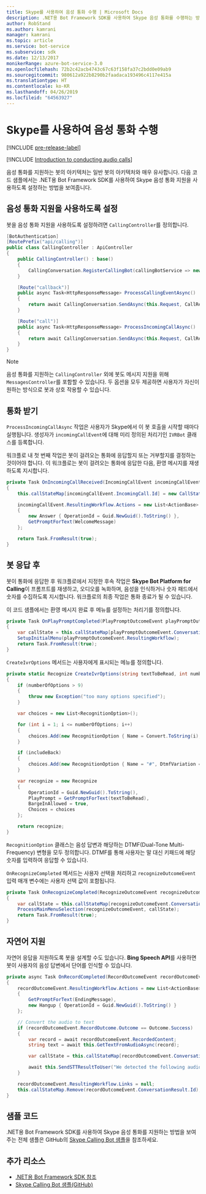 ```yaml
---
title: Skype를 사용하여 음성 통화 수행 | Microsoft Docs
description: .NET용 Bot Framework SDK를 사용하여 Skype 음성 통화를 수행하는 방법을 살펴봅니다.
author: RobStand
ms.author: kamrani
manager: kamrani
ms.topic: article
ms.service: bot-service
ms.subservice: sdk
ms.date: 12/13/2017
monikerRange: azure-bot-service-3.0
ms.openlocfilehash: 72b2c42acb4743c67c63f158fa37c2bdd0e09ab9
ms.sourcegitcommit: 980612a922b8290b2faadaca193496c4117e415a
ms.translationtype: HT
ms.contentlocale: ko-KR
ms.lasthandoff: 04/26/2019
ms.locfileid: "64563927"
---
```

# <a name="conduct-audio-calls-with-skype"></a>Skype를 사용하여 음성 통화 수행

[!INCLUDE [pre-release-label](../includes/pre-release-label-v3.md)]

[!INCLUDE [Introduction to conducting audio calls](../includes/snippet-audio-call-intro.md)]

음성 통화를 지원하는 봇의 아키텍처는 일반 봇의 아키텍처와 매우 유사합니다. 다음 코드 샘플에서는 .NET용 Bot Framework SDK를 사용하여 Skype 음성 통화 지원을 사용하도록 설정하는 방법을 보여줍니다. 

## <a name="enable-support-for-audio-calls"></a>음성 통화 지원을 사용하도록 설정

봇을 음성 통화 지원을 사용하도록 설정하려면 `CallingController`를 정의합니다.

```cs
[BotAuthentication]
[RoutePrefix("api/calling")]
public class CallingController : ApiController
{
    public CallingController() : base()
    {
        CallingConversation.RegisterCallingBot(callingBotService => new IVRBot(callingBotService));
    }

    [Route("callback")]
    public async Task<HttpResponseMessage> ProcessCallingEventAsync()
    {
        return await CallingConversation.SendAsync(this.Request, CallRequestType.CallingEvent);
    }

    [Route("call")]
    public async Task<HttpResponseMessage> ProcessIncomingCallAsync()
    {
        return await CallingConversation.SendAsync(this.Request, CallRequestType.IncomingCall);
    }
}
```

> [!NOTE]
> 음성 통화를 지원하는 `CallingController` 외에 봇도 메시지 지원을 위해 `MessagesController`를 포함할 수 있습니다. 두 옵션을 모두 제공하면 사용자가 자신이 원하는 방식으로 봇과 상호 작용할 수 있습니다. <!-- docs on MessagesController are where? -->

##  <a name="answer-the-call"></a>통화 받기

`ProcessIncomingCallAsync` 작업은 사용자가 Skype에서 이 봇 호출을 시작할 때마다 실행됩니다.
생성자가 `incomingCallEvent`에 대해 미리 정의된 처리기인 `IVRBot` 클래스를 등록합니다.

워크플로 내 첫 번째 작업은 봇이 걸려오는 통화에 응답할지 또는 거부할지를 결정하는 것이어야 합니다. 이 워크플로는 봇이 걸려오는 통화에 응답한 다음, 환영 메시지를 재생하도록 지시합니다. 

```cs
private Task OnIncomingCallReceived(IncomingCallEvent incomingCallEvent)
{
    this.callStateMap[incomingCallEvent.IncomingCall.Id] = new CallState(incomingCallEvent.IncomingCall.Participants);

    incomingCallEvent.ResultingWorkflow.Actions = new List<ActionBase>
    {
        new Answer { OperationId = Guid.NewGuid().ToString() },
        GetPromptForText(WelcomeMessage)
    };

    return Task.FromResult(true);
}
```

## <a name="after-the-bot-answers"></a>봇 응답 후

봇이 통화에 응답한 후 워크플로에서 지정한 후속 작업은 **Skype Bot Platform for Calling**이 프롬프트를 재생하고, 오디오를 녹화하며, 음성을 인식하거나 숫자 패드에서 숫자를 수집하도록 지시합니다. 워크플로의 최종 작업은 통화 종료가 될 수 있습니다. 

이 코드 샘플에서는 환영 메시지 완료 후 메뉴를 설정하는 처리기를 정의합니다.

```cs
private Task OnPlayPromptCompleted(PlayPromptOutcomeEvent playPromptOutcomeEvent)
{
    var callState = this.callStateMap[playPromptOutcomeEvent.ConversationResult.Id];
    SetupInitialMenu(playPromptOutcomeEvent.ResultingWorkflow);
    return Task.FromResult(true);
}
```

`CreateIvrOptions` 메서드는 사용자에게 표시되는 메뉴를 정의합니다.

```cs
private static Recognize CreateIvrOptions(string textToBeRead, int numberOfOptions, bool includeBack)
{
    if (numberOfOptions > 9)
    {
        throw new Exception("too many options specified");
    }

    var choices = new List<RecognitionOption>();

    for (int i = 1; i <= numberOfOptions; i++)
    {
        choices.Add(new RecognitionOption { Name = Convert.ToString(i), DtmfVariation = (char)('0' + i) });
    }

    if (includeBack)
    {
        choices.Add(new RecognitionOption { Name = "#", DtmfVariation = '#' });
    }

    var recognize = new Recognize
    {
        OperationId = Guid.NewGuid().ToString(),
        PlayPrompt = GetPromptForText(textToBeRead),
        BargeInAllowed = true,
        Choices = choices
    };

    return recognize;
}
```

`RecognitionOption` 클래스는 음성 답변과 해당하는 DTMF(Dual-Tone Multi-Frequency) 변형을 모두 정의합니다. DTMF를 통해 사용자는 말 대신 키패드에 해당 숫자를 입력하여 응답할 수 있습니다.

`OnRecognizeCompleted` 메서드는 사용자 선택을 처리하고 `recognizeOutcomeEvent` 입력 매개 변수에는 사용자 선택 값이 포함됩니다.

```cs
private Task OnRecognizeCompleted(RecognizeOutcomeEvent recognizeOutcomeEvent)
{
    var callState = this.callStateMap[recognizeOutcomeEvent.ConversationResult.Id];
    ProcessMainMenuSelection(recognizeOutcomeEvent, callState);
    return Task.FromResult(true);
}
```

## <a name="support-natural-language"></a>자연어 지원
자연어 응답을 지원하도록 봇을 설계할 수도 있습니다. **Bing Speech API**를 사용하면 봇이 사용자의 음성 답변에서 단어를 인식할 수 있습니다.

```cs
private async Task OnRecordCompleted(RecordOutcomeEvent recordOutcomeEvent)
{
    recordOutcomeEvent.ResultingWorkflow.Actions = new List<ActionBase>
    {
        GetPromptForText(EndingMessage),
        new Hangup { OperationId = Guid.NewGuid().ToString() }
    };

    // Convert the audio to text
    if (recordOutcomeEvent.RecordOutcome.Outcome == Outcome.Success)
    {
        var record = await recordOutcomeEvent.RecordedContent;
        string text = await this.GetTextFromAudioAsync(record);

        var callState = this.callStateMap[recordOutcomeEvent.ConversationResult.Id];

        await this.SendSTTResultToUser("We detected the following audio: " + text, callState.Participants);
    }

    recordOutcomeEvent.ResultingWorkflow.Links = null;
    this.callStateMap.Remove(recordOutcomeEvent.ConversationResult.Id);
}
```

## <a name="sample-code"></a>샘플 코드

.NET용 Bot Framework SDK를 사용하여 Skype 음성 통화를 지원하는 방법을 보여주는 전체 샘플은 GitHub의 <a href="https://github.com/Microsoft/BotBuilder-Samples/tree/master/CSharp/skype-CallingBot" target="_blank">Skype Calling Bot 샘플</a>을 참조하세요.

## <a name="additional-resources"></a>추가 리소스

- <a href="/dotnet/api/?view=botbuilder-3.11.0" target="_blank">.NET용 Bot Framework SDK 참조</a>
- <a href="https://github.com/Microsoft/BotBuilder-Samples/tree/master/CSharp/skype-CallingBot" target="_blank">Skype Calling Bot 샘플(GitHub)</a>
